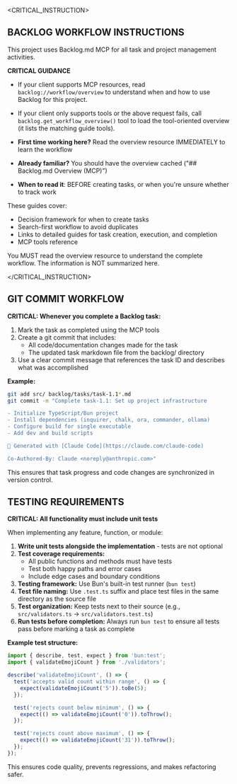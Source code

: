 
<!-- BACKLOG.MD MCP GUIDELINES START -->

<CRITICAL_INSTRUCTION>

## BACKLOG WORKFLOW INSTRUCTIONS

This project uses Backlog.md MCP for all task and project management activities.

**CRITICAL GUIDANCE**

- If your client supports MCP resources, read `backlog://workflow/overview` to understand when and how to use Backlog for this project.
- If your client only supports tools or the above request fails, call `backlog.get_workflow_overview()` tool to load the tool-oriented overview (it lists the matching guide tools).

- **First time working here?** Read the overview resource IMMEDIATELY to learn the workflow
- **Already familiar?** You should have the overview cached ("## Backlog.md Overview (MCP)")
- **When to read it**: BEFORE creating tasks, or when you're unsure whether to track work

These guides cover:
- Decision framework for when to create tasks
- Search-first workflow to avoid duplicates
- Links to detailed guides for task creation, execution, and completion
- MCP tools reference

You MUST read the overview resource to understand the complete workflow. The information is NOT summarized here.

</CRITICAL_INSTRUCTION>

<!-- BACKLOG.MD MCP GUIDELINES END -->

## GIT COMMIT WORKFLOW

**CRITICAL: Whenever you complete a Backlog task:**

1. Mark the task as completed using the MCP tools
2. Create a git commit that includes:
   - All code/documentation changes made for the task
   - The updated task markdown file from the backlog/ directory
3. Use a clear commit message that references the task ID and describes what was accomplished

**Example:**
```bash
git add src/ backlog/tasks/task-1.1*.md
git commit -m "Complete task-1.1: Set up project infrastructure

- Initialize TypeScript/Bun project
- Install dependencies (inquirer, chalk, ora, commander, ollama)
- Configure build for single executable
- Add dev and build scripts

🤖 Generated with [Claude Code](https://claude.com/claude-code)

Co-Authored-By: Claude <noreply@anthropic.com>"
```

This ensures that task progress and code changes are synchronized in version control.

## TESTING REQUIREMENTS

**CRITICAL: All functionality must include unit tests**

When implementing any feature, function, or module:

1. **Write unit tests alongside the implementation** - tests are not optional
2. **Test coverage requirements:**
   - All public functions and methods must have tests
   - Test both happy paths and error cases
   - Include edge cases and boundary conditions
3. **Testing framework:** Use Bun's built-in test runner (`bun test`)
4. **Test file naming:** Use `.test.ts` suffix and place test files in the same directory as the source file
5. **Test organization:** Keep tests next to their source (e.g., `src/validators.ts` → `src/validators.test.ts`)
6. **Run tests before completion:** Always run `bun test` to ensure all tests pass before marking a task as complete

**Example test structure:**
```typescript
import { describe, test, expect } from 'bun:test';
import { validateEmojiCount } from './validators';

describe('validateEmojiCount', () => {
  test('accepts valid count within range', () => {
    expect(validateEmojiCount('5')).toBe(5);
  });

  test('rejects count below minimum', () => {
    expect(() => validateEmojiCount('0')).toThrow();
  });

  test('rejects count above maximum', () => {
    expect(() => validateEmojiCount('31')).toThrow();
  });
});
```

This ensures code quality, prevents regressions, and makes refactoring safer.
